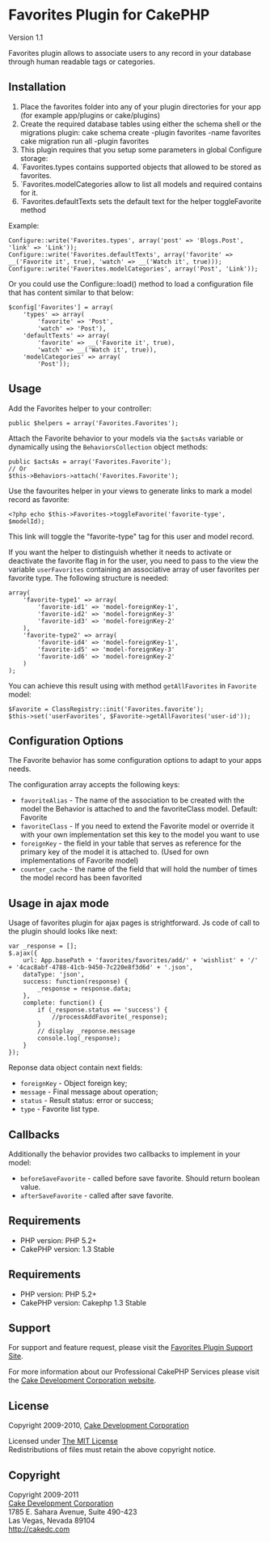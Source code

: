 # Favorites Plugin for CakePHP #

Version 1.1

Favorites plugin allows to associate users to any record in your database through human readable tags or categories.

## Installation ##

1. Place the favorites folder into any of your plugin directories for your app (for example app/plugins or cake/plugins)
2. Create the required database tables using either the schema shell or the migrations plugin:
		cake schema create -plugin favorites -name favorites
		cake migration run all -plugin favorites
3. This plugin requires that you setup some parameters in global Configure storage:
 1. `Favorites.types contains supported objects that allowed to be stored as favorites.
 2. `Favorites.modelCategories allow to list all models and required contains for it.
 3. `Favorites.defaultTexts sets the default text for the helper toggleFavorite method

Example:

	Configure::write('Favorites.types', array('post' => 'Blogs.Post', 'link' => 'Link'));
	Configure::write('Favorites.defaultTexts', array('favorite' => __('Favorite it', true), 'watch' => __('Watch it', true)));
	Configure::write('Favorites.modelCategories', array('Post', 'Link'));

Or you could use the Configure::load() method to load a configuration file that has content similar to that below:

	$config['Favorites'] = array(
		'types' => array(
			'favorite' => 'Post',
			'watch' => 'Post'),
		'defaultTexts' => array(
			'favorite' => __('Favorite it', true),
			'watch' => __('Watch it', true)),
		'modelCategories' => array(
			'Post'));

## Usage ##

Add the Favorites helper to your controller:

	public $helpers = array('Favorites.Favorites');

Attach the Favorite behavior to your models via the `$actsAs` variable or dynamically using the `BehaviorsCollection` object methods:

	public $actsAs = array('Favorites.Favorite');
	// Or
	$this->Behaviors->attach('Favorites.Favorite');

Use the favourites helper in your views to generate links to mark a model record as favorite:

	<?php echo $this->Favorites->toggleFavorite('favorite-type', $modelId);

This link will toggle the "favorite-type" tag for this user and model record.

If you want the helper to distinguish whether it needs to activate or deactivate the favorite flag in for the user, you need to pass to the view the variable `userFavorites` containing an associative array of user favorites per favorite type. The following structure is needed:

	array(
		'favorite-type1' => array(
			'favorite-id1' => 'model-foreignKey-1',
			'favorite-id2' => 'model-foreignKey-3'
			'favorite-id3' => 'model-foreignKey-2'
		),
		'favorite-type2' => array(
			'favorite-id4' => 'model-foreignKey-1',
			'favorite-id5' => 'model-foreignKey-3'
			'favorite-id6' => 'model-foreignKey-2'
		)
	);

You can achieve this result using with method `getAllFavorites` in `Favorite` model:

	$Favorite = ClassRegistry::init('Favorites.favorite');
	$this->set('userFavorites', $Favorite->getAllFavorites('user-id'));	

## Configuration Options ##

The Favorite behavior has some configuration options to adapt to your apps needs.

The configuration array accepts the following keys:

* `favoriteAlias` - The name of the association to be created with the model the Behavior is attached to and the favoriteClass model. Default: Favorite
* `favoriteClass` - If you need to extend the Favorite model or override it with your own implementation set this key to the model you want to use
* `foreignKey` - the field in your table that serves as reference for the primary key of the model it is attached to. (Used for own implementations of Favorite model)
* `counter_cache` - the name of the field that will hold the number of times the model record has been favorited

## Usage in ajax mode ##

Usage of favorites plugin for ajax pages is strightforward. 
Js code of call to the plugin should looks like next:

	var _response = []; 
	$.ajax({
		url: App.basePath + 'favorites/favorites/add/' + 'wishlist' + '/' + '4cac8abf-4788-41cb-9450-7c220e8f3d6d' + '.json',
		dataType: 'json',
		success: function(response) {
			_response = response.data;
		}, 
		complete: function() {
			if (_response.status == 'success') {
				//processAddFavorite(_response);			
			}
			// display _reponse.message
			console.log(_response);
		}
	});

Reponse data object contain next fields:

* `foreignKey` - Object foreign key;
* `message` - Final message about operation;
* `status` -  Result status: error or success;
* `type` - Favorite list type.

## Callbacks ##

Additionally the behavior provides two callbacks to implement in your model:

* `beforeSaveFavorite` - called before save favorite. Should return boolean value.
* `afterSaveFavorite` - called after save favorite.

## Requirements ##

* PHP version: PHP 5.2+
* CakePHP version: 1.3 Stable

## Requirements ##

* PHP version: PHP 5.2+
* CakePHP version: Cakephp 1.3 Stable

## Support ##

For support and feature request, please visit the [Favorites Plugin Support Site](http://cakedc.lighthouseapp.com/projects/59901-favourites-plugin/).

For more information about our Professional CakePHP Services please visit the [Cake Development Corporation website](http://cakedc.com).

## License ##

Copyright 2009-2010, [Cake Development Corporation](http://cakedc.com)

Licensed under [The MIT License](http://www.opensource.org/licenses/mit-license.php)<br/>
Redistributions of files must retain the above copyright notice.

## Copyright ###

Copyright 2009-2011<br/>
[Cake Development Corporation](http://cakedc.com)<br/>
1785 E. Sahara Avenue, Suite 490-423<br/>
Las Vegas, Nevada 89104<br/>
http://cakedc.com<br/>
